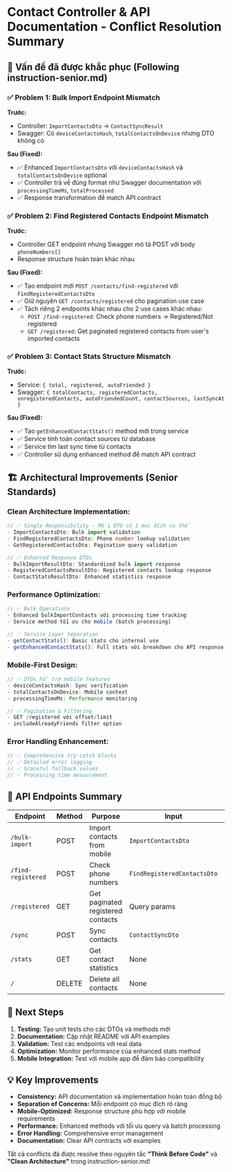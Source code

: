 # Contact Controller & API Documentation - Conflict Resolution Summary

## 🎯 Vấn đề đã được khắc phục (Following instruction-senior.md)

### **✅ Problem 1: Bulk Import Endpoint Mismatch**
**Trước:**
- Controller: `ImportContactsDto` → `ContactSyncResult`
- Swagger: Có `deviceContactsHash`, `totalContactsOnDevice` nhưng DTO không có

**Sau (Fixed):**
- ✅ Enhanced `ImportContactsDto` với `deviceContactsHash` và `totalContactsOnDevice` optional
- ✅ Controller trả về đúng format như Swagger documentation với `processingTimeMs`, `totalProcessed`
- ✅ Response transformation để match API contract

### **✅ Problem 2: Find Registered Contacts Endpoint Mismatch**
**Trước:**
- Controller GET endpoint nhưng Swagger mô tả POST với body `phoneNumbers[]`
- Response structure hoàn toàn khác nhau

**Sau (Fixed):**
- ✅ Tạo endpoint mới `POST /contacts/find-registered` với `FindRegisteredContactsDto`
- ✅ Giữ nguyên `GET /contacts/registered` cho pagination use case
- ✅ Tách riêng 2 endpoints khác nhau cho 2 use cases khác nhau:
  - `POST /find-registered`: Check phone numbers → Registered/Not registered
  - `GET /registered`: Get paginated registered contacts from user's imported contacts

### **✅ Problem 3: Contact Stats Structure Mismatch**
**Trước:**
- Service: `{ total, registered, autoFriended }`  
- Swagger: `{ totalContacts, registeredContacts, unregisteredContacts, autoFriendedCount, contactSources, lastSyncAt }`

**Sau (Fixed):**
- ✅ Tạo `getEnhancedContactStats()` method mới trong service
- ✅ Service tính toán contact sources từ database
- ✅ Service tìm last sync time từ contacts
- ✅ Controller sử dụng enhanced method để match API contract

## 🏗️ Architectural Improvements (Senior Standards)

### **Clean Architecture Implementation:**
```typescript
// ✅ Single Responsibility - Mỗi DTO có 1 mục đích cụ thể
- ImportContactsDto: Bulk import validation
- FindRegisteredContactsDto: Phone number lookup validation  
- GetRegisteredContactsDto: Pagination query validation

// ✅ Enhanced Response DTOs
- BulkImportResultDto: Standardized bulk import response
- RegisteredContactsResultDto: Registered contacts lookup response
- ContactStatsResultDto: Enhanced statistics response
```

### **Performance Optimization:**
```typescript
// ✅ Bulk Operations
- Enhanced bulkImportContacts với processing time tracking
- Service method tối ưu cho mobile (batch processing)

// ✅ Service Layer Separation
- getContactStats(): Basic stats cho internal use
- getEnhancedContactStats(): Full stats với breakdown cho API response
```

### **Mobile-First Design:**
```typescript
// ✅ DTOs hỗ trợ mobile features
- deviceContactsHash: Sync verification
- totalContactsOnDevice: Mobile context
- processingTimeMs: Performance monitoring

// ✅ Pagination & Filtering
- GET /registered với offset/limit
- includeAlreadyFriends filter option
```

### **Error Handling Enhancement:**
```typescript
// ✅ Comprehensive try-catch blocks
// ✅ Detailed error logging
// ✅ Graceful fallback values
// ✅ Processing time measurement
```

## 📱 API Endpoints Summary

| Endpoint | Method | Purpose | Input | Output |
|----------|--------|---------|-------|--------|
| `/bulk-import` | POST | Import contacts from mobile | `ImportContactsDto` | `BulkImportResultDto` |
| `/find-registered` | POST | Check phone numbers | `FindRegisteredContactsDto` | `RegisteredContactsResultDto` |
| `/registered` | GET | Get paginated registered contacts | Query params | `GetRegisteredContactsResultDto` |
| `/sync` | POST | Sync contacts | `ContactSyncDto` | Sync result |
| `/stats` | GET | Get contact statistics | None | `ContactStatsResultDto` |
| `/` | DELETE | Delete all contacts | None | Deletion result |

## 🚀 Next Steps

1. **Testing:** Tạo unit tests cho các DTOs và methods mới
2. **Documentation:** Cập nhật README với API examples
3. **Validation:** Test các endpoints với real data
4. **Optimization:** Monitor performance của enhanced stats method
5. **Mobile Integration:** Test với mobile app để đảm bảo compatibility

## 💡 Key Improvements

- **Consistency:** API documentation và implementation hoàn toàn đồng bộ
- **Separation of Concerns:** Mỗi endpoint có mục đích rõ ràng
- **Mobile-Optimized:** Response structure phù hợp với mobile requirements  
- **Performance:** Enhanced methods với tối ưu query và batch processing
- **Error Handling:** Comprehensive error management
- **Documentation:** Clear API contracts với examples

Tất cả conflicts đã được resolve theo nguyên tắc **"Think Before Code"** và **"Clean Architecture"** trong instruction-senior.md!
